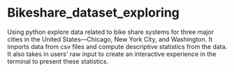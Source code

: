 # Bikeshare_dataset_exploring
Using python explore data related to bike share systems for three major cities in the United States—Chicago, New York City, and Washington. 
It imports data from csv files and compute descriptive statistics from the data. It also takes in users' raw input to create an interactive experience in the terminal to present these statistics.

